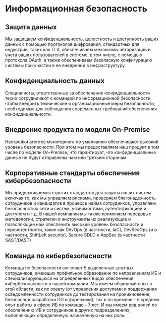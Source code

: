 # Информационная безопасность

## Защита данных
Мы защищаем конфиденциальность, целостность и доступность ваших данных с помощью протоколов шифрования, стандартных для индустрии, таких как TLS, обеспечиваем механизмы авторизации и учета ваших пользователей в системе, в том числе, с помощью протокола OAuth, а также обеспечиваем безопасную конфигурацию системы при участии в ее внедрении в инфраструктуру.

## Конфиденциальность данных
Специалисты, ответственные за обеспечение конфиденциальности тесно сотрудничают с командой по информационной безопасности, чтобы внедрить технические и организационные меры безопасности, необходимые для соблюдения современных требований обеспечения конфиденциальности.

## Внедрение продукта по модели On-Premise
Настройки агентов мониторинга по умолчанию обеспечивают высокий уровень безопасности. При этом мы предоставляем наш продукт в том числе по модели On-Premise, что гарантирует, что конфиденциальные данные не будут отправлены нам или третьим сторонам.

## Корпоративные стандарты обеспечения кибербезопасности
Мы придерживаемся строгих стандартов для защиты наших систем, включая то, как мы управляем рисками, проверяем благонадежность сотрудников и кандидатов в процессе найма сотрудников, управляем безопасностью сети и систем, уязвимостями, аутентификацией и доступом и т.д. В нашей компании мы также применяем передовые методологии, стратегии и инструменты их реализующие и позволяющие нам обеспечить высокий уровень безопасности и персистентности, такие как DevOps (в частности, IaC), DevSecOps (и в частности, ShiftLeft security), Secure SDLC и AppSec (в частности SAST/DAST)

## Команда по кибербезопасности
Команда по безопасности включает 5 выделенных штатных сотрудников, имеющих профильное образование по направлениям ИБ и специализирующихся на определенных видах обеспечения кибербезопасности в нашей компании.
Мы имеем обширный опыт в этой области, как по охвату (от управления доступами и поддержания осведомленности сотрудников до тестирования на проникновение, безопасной разработки ПО и форензики), так и по времени - в среднем опыт работы в сфере ИБ по команде - 7 лет. И мы имеем ряд ролей по обеспечению ИБ и сотрудников в других подразделениях, выполняющих определенную назначенную на них роль.